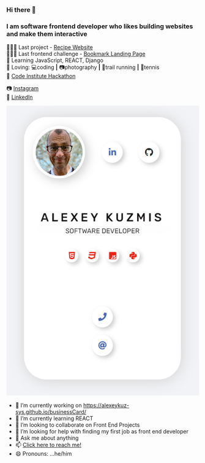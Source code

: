 ### Hi there 👋
### I am software frontend developer who likes building websites and make them interactive

👨🏼‍💻 Last project - [Recipe Website](https://my-recipe-ms3.herokuapp.com/)
<br>
👨🏼‍💻 Last frontend challenge - [Bookmark Landing Page](https://bookmark-landing-page-alexeykuz-sys.vercel.app/)
<br>
🧠  Learning  JavaScript, REACT, Django 
<br>
💜 Loving:  :computer:coding **|** :camera:photography **|** :runner:trail running **|** :tennis:tennis
<br>
:1st_place_medal: [Code Institute Hackathon](https://doubleshamrocks.herokuapp.com/)



📷 [Instagram](https://www.instagram.com/icmodels.uk/)
<br>
👔 [LinkedIn](https://www.linkedin.com/in/alexey-kuzmis-5464762/)
<br>

![](https://github.com/alexeykuz-sys/Alexey-Kuzmis/blob/main/business%20card.PNG)



- 🔭 I’m currently working on https://alexeykuz-sys.github.io/businessCard/
- 🌱 I’m currently learning REACT
- 👯 I’m looking to collaborate on Front End Projects
- 🤔 I’m looking for help with finding my first job as front end developer
- 💬 Ask me about anything
- 📫 [Click here to reach me!]( https://alexeykuz-sys.github.io/businessCard/)
- 😄 Pronouns: ...he/him

